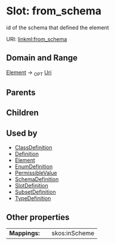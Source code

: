 
# Slot: from_schema


id of the schema that defined the element

URI: [linkml:from_schema](https://w3id.org/linkml/from_schema)


## Domain and Range

[Element](Element.md) ->  <sub>OPT</sub> [Uri](Uri.md)

## Parents


## Children


## Used by

 * [ClassDefinition](ClassDefinition.md)
 * [Definition](Definition.md)
 * [Element](Element.md)
 * [EnumDefinition](EnumDefinition.md)
 * [PermissibleValue](PermissibleValue.md)
 * [SchemaDefinition](SchemaDefinition.md)
 * [SlotDefinition](SlotDefinition.md)
 * [SubsetDefinition](SubsetDefinition.md)
 * [TypeDefinition](TypeDefinition.md)

## Other properties

|  |  |  |
| --- | --- | --- |
| **Mappings:** | | skos:inScheme |

